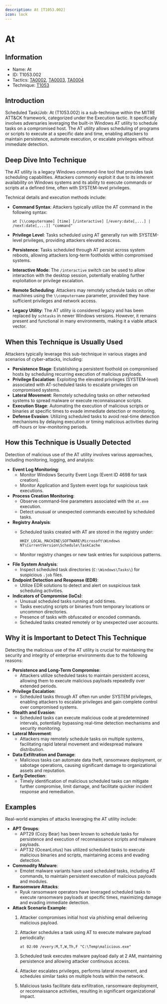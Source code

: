 ```yaml
---
description: At [T1053.002]
icon: lock
---
```


# At

## Information

* Name: At
* ID: T1053.002
* Tactics: [TA0002](../../ta0002/), [TA0003](../../ta0003/), [TA0004](../)
* Technique: [T1053](./)

## Introduction

Scheduled Task/Job: At (T1053.002) is a sub-technique within the MITRE ATT\&CK framework, categorized under the Execution tactic. It specifically involves adversaries leveraging the built-in Windows AT utility to schedule tasks on a compromised host. The AT utility allows scheduling of programs or scripts to execute at a specific date and time, enabling attackers to maintain persistence, automate execution, or escalate privileges without immediate detection.

## Deep Dive Into Technique

The AT utility is a legacy Windows command-line tool that provides task scheduling capabilities. Attackers commonly exploit it due to its inherent availability on Windows systems and its ability to execute commands or scripts at a defined time, often with SYSTEM-level privileges.

Technical details and execution methods include:

*   **Command Syntax**: Attackers typically utilize the AT command in the following syntax:

    ```
    at [\\computername] [time] [/interactive] [/every:date[,...] | /next:date[,...]] "command"
    ```
* **Privilege Level**: Tasks scheduled using AT generally run with SYSTEM-level privileges, providing attackers elevated access.
* **Persistence**: Tasks scheduled through AT persist across system reboots, allowing attackers long-term footholds within compromised systems.
* **Interactive Mode**: The `/interactive` switch can be used to allow interaction with the desktop session, potentially enabling further exploitation or privilege escalation.
* **Remote Scheduling**: Attackers may remotely schedule tasks on other machines using the `\\computername` parameter, provided they have sufficient privileges and network access.
* **Legacy Utility**: The AT utility is considered legacy and has been replaced by `schtasks` in newer Windows versions. However, it remains present and functional in many environments, making it a viable attack vector.

## When this Technique is Usually Used

Attackers typically leverage this sub-technique in various stages and scenarios of cyber-attacks, including:

* **Persistence Stage**: Establishing a persistent foothold on compromised hosts by scheduling recurring execution of malicious payloads.
* **Privilege Escalation**: Exploiting the elevated privileges (SYSTEM-level) associated with AT-scheduled tasks to escalate privileges on compromised systems.
* **Lateral Movement**: Remotely scheduling tasks on other networked systems to spread malware or execute reconnaissance scripts.
* **Execution Stage**: Automating the execution of malicious scripts or binaries at specific times to evade immediate detection or monitoring.
* **Defense Evasion**: Utilizing scheduled tasks to avoid real-time detection mechanisms by delaying execution or timing malicious activities during off-hours or low-monitoring periods.

## How this Technique is Usually Detected

Detection of malicious use of the AT utility involves various approaches, including monitoring, logging, and analysis:

* **Event Log Monitoring**:
  * Monitor Windows Security Event Logs (Event ID 4698 for task creation).
  * Monitor Application and System event logs for suspicious task executions.
* **Process Creation Monitoring**:
  * Observe command-line parameters associated with the `at.exe` execution.
  * Detect unusual or unexpected commands executed by scheduled tasks.
* **Registry Analysis**:
  *   Scheduled tasks created with AT are stored in the registry under:

      ```
      HKEY_LOCAL_MACHINE\SOFTWARE\Microsoft\Windows NT\CurrentVersion\Schedule\TaskCache
      ```
  * Monitor registry changes or new task entries for suspicious patterns.
* **File System Analysis**:
  * Inspect scheduled task directories (`C:\Windows\Tasks\`) for suspicious `.job` files.
* **Endpoint Detection and Response (EDR)**:
  * Utilize EDR solutions to detect and alert on suspicious task scheduling activities.
* **Indicators of Compromise (IoCs)**:
  * Unusual scheduled tasks running at odd times.
  * Tasks executing scripts or binaries from temporary locations or uncommon directories.
  * Presence of tasks with obfuscated or encoded commands.
  * Scheduled tasks created remotely or by unexpected user accounts.

## Why it is Important to Detect This Technique

Detecting the malicious use of the AT utility is crucial for maintaining the security and integrity of enterprise environments due to the following reasons:

* **Persistence and Long-Term Compromise**:
  * Attackers utilize scheduled tasks to maintain persistent access, allowing them to execute malicious payloads repeatedly over extended periods.
* **Privilege Escalation**:
  * Scheduled tasks through AT often run under SYSTEM privileges, enabling attackers to escalate privileges and gain complete control over compromised systems.
* **Stealth and Evasion**:
  * Scheduled tasks can execute malicious code at predetermined intervals, potentially bypassing real-time detection mechanisms and security monitoring.
* **Lateral Movement**:
  * Attackers may remotely schedule tasks on multiple systems, facilitating rapid lateral movement and widespread malware distribution.
* **Data Exfiltration and Damage**:
  * Malicious tasks can automate data theft, ransomware deployment, or sabotage operations, causing significant damage to organizational assets and reputation.
* **Early Detection**:
  * Timely identification of malicious scheduled tasks can mitigate further compromise, limit damage, and facilitate quicker incident response and remediation.

## Examples

Real-world examples of attacks leveraging the AT utility include:

* **APT Groups**:
  * APT29 (Cozy Bear) has been known to schedule tasks for persistence and execution of reconnaissance scripts and malware payloads.
  * APT32 (OceanLotus) has utilized scheduled tasks to execute malicious binaries and scripts, maintaining access and evading detection.
* **Commodity Malware**:
  * Emotet malware variants have used scheduled tasks, including AT commands, to maintain persistent execution of malicious payloads and modules.
* **Ransomware Attacks**:
  * Ryuk ransomware operators have leveraged scheduled tasks to execute ransomware payloads at specific times, maximizing damage and evading immediate detection.
* **Attack Scenario Example**:
  1. Attacker compromises initial host via phishing email delivering malicious payload.
  2.  Attacker schedules a task using AT to execute malware payload periodically:

      ```
      at 02:00 /every:M,T,W,Th,F "C:\Temp\malicious.exe"
      ```
  3. Scheduled task executes malware payload daily at 2 AM, maintaining persistence and allowing attacker continuous access.
  4. Attacker escalates privileges, performs lateral movement, and schedules similar tasks on multiple hosts within the network.
  5. Malicious tasks facilitate data exfiltration, ransomware deployment, or reconnaissance activities, resulting in significant organizational impact.
